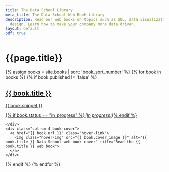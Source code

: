 ```yaml
---
title: The Data School Library
meta_title: The Data School Web Book Library
description: Read our web books on topics such as SQL, data visualization, and dashboard
  design. Learn how to make your company more data driven.
layout: default
pdf: true
---
```

<h1 class="title centered mb-5">{{page.title}}</h1>
{% assign books = site.books | sort: 'book_sort_number' %}
{% for book in books %}
  {% if book.published != 'false' %}<div class="row mb-5">
    <div class="col-sm-8 chapter-info">
      <a href="{{ book.url }}">
        <h2 class="mt-0">{{ book.title }} <i class="fas fa-arrow-right"></i></h2>
        <p>{{ book.snippet }}</p>{% if book.status == "in_progress" %}<em>(In progress)</em>{% endif %}
      </a>

    </div>
    <div class="col-sm-4 book-cover">
      <a href="{{ book.url }}" class="hover-link">
        <img class="hover-img" src="{{ book.cover_image }}" alt="{{ book.title }} Data School web book cover" title="Read the {{ book.title }} web book">
      </a>
    </div>
  </div>{% endif %}
{% endfor %}
